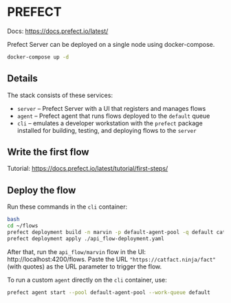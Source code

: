# PREFECT

Docs: https://docs.prefect.io/latest/

Prefect Server can be deployed on a single node using docker-compose.
```bash
docker-compose up -d
```

## Details
The stack consists of these services:
- `server` – Prefect Server with a UI that registers and manages flows
- `agent` – Prefect agent that runs flows deployed to the `default` queue
- `cli` – emulates a developer workstation with the `prefect` package installed for building, testing, and deploying flows to the `server`

## Write the first flow

Tutorial: https://docs.prefect.io/latest/tutorial/first-steps/


## Deploy the flow

Run these commands in the `cli` container:
```bash
bash
cd ~/flows
prefect deployment build -n marvin -p default-agent-pool -q default catfacts.py:api_flow
prefect deployment apply ./api_flow-deployment.yaml
```
After that, run the `api_flow/marvin` flow in the UI: http://localhost:4200/flows.
Paste the URL `"https://catfact.ninja/fact"` (with quotes) as the URL parameter to trigger the flow.

To run a custom `agent` directly on the `cli` container, use:
```bash
prefect agent start --pool default-agent-pool --work-queue default
```
